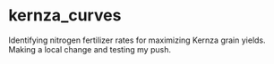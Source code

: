 # kernza_curves
Identifying nitrogen fertilizer rates for maximizing Kernza grain yields.
Making a local change and testing my push.